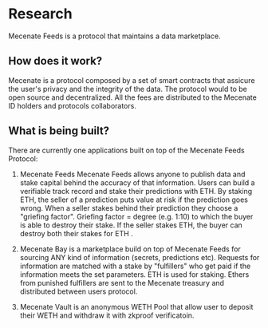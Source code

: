 # Research

Mecenate Feeds is a protocol that maintains a data marketplace.

## How does it work?

Mecenate is a protocol composed by a set of smart contracts that assicure the user's privacy and the integrity of the data. The protocol would to be open source and decentralized. All the fees are distributed to the Mecenate ID holders and protocols collaborators.

## What is being built?

There are currently one applications built on top of the Mecenate Feeds Protocol:

1. Mecenate Feeds Mecenate Feeds allows anyone to publish data and stake capital behind the accuracy of that information. Users can build a verifiable track record and stake their predictions with ETH. By staking ETH, the seller of a prediction puts value at risk if the prediction goes wrong. When a seller stakes behind their prediction they choose a "griefing factor". Griefing factor = degree (e.g. 1:10) to which the buyer is able to destroy their stake. If the seller stakes ETH, the buyer can destroy both their stakes for ETH .

2. Mecenate Bay is a marketplace build on top of Mecenate Feeds for sourcing ANY kind of information (secrets, predictions etc). Requests for information are matched with a stake by "fulfillers" who get paid if the information meets the set parameters. ETH is used for staking. Ethers from punished fulfillers are sent to the Mecenate treasury and distributed between users protocol.

3. Mecenate Vault is an anonymous WETH Pool that allow user to deposit their WETH and withdraw it with zkproof verificatoin.
